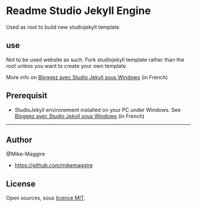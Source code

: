 # Readme Studio Jekyll Engine

Used as root to build new studiojekyll template.

## use

Not to be used website as such. Fork studiojekyll template rather than the root unless you want to create your own template.

More info on [Bloggez avec Studio Jekyll sous Windows](http://wiki.maggire.net/blogging-studio-jekyll) (in French)

## Prerequisit

- StudioJekyll environement installed on your PC under Windows. See [Bloggez avec Studio Jekyll sous Windows](http://wiki.maggire.net/blogging-studio-jekyll) (in French)

--------------

## Author

@Mike-Maggire

- https://github.com/mikemaggire

## License

Open sources, sous [licence MIT](LICENSE.txt).

